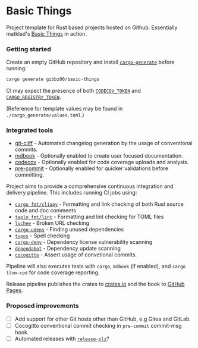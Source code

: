 # Basic Things

Project template for Rust based projects hosted on Github.
Essentially matklad's [Basic Things](https://matklad.github.io/2024/03/22/basic-things.html) in action.

### Getting started

Create an empty GitHub repository and install [`cargo-generate`](https://github.com/cargo-generate/cargo-generate) before running:

```sh
cargo generate gibbz00/basic-things
```

CI may expect the presence of both [`CODECOV_TOKEN`](https://docs.codecov.com/docs/adding-the-codecov-token) and [`CARGO_REGISTRY_TOKEN`](https://crates.io/settings/tokens).

(Reference for template values may be found in `./cargo_generate/values.toml`.)

### Integrated tools

* [git-cliff](https://git-cliff.org) - Automated changelog generation by the usage of conventional commits.
* [mdbook](https://github.com/rust-lang/mdBook) - Optionally enabled to create user focused documentation.
* [codecov](https://about.codecov.io/) - Optionally enabled for code coverage uploads and analysis.
* [pre-commit](https://github.com/pre-commit/pre-commit) - Optionally enabled for quicker validations before committing.

Project aims to provide a comprehensive continuous integration and delivery pipeline. This includes running CI jobs using:

* [`cargo fmt/clippy`](https://github.com/rust-lang/cargo) - Formatting and link checking of both Rust source code and doc comments
* [`taplo fmt/lint`](https://github.com/tamasfe/taplo) - Formatting and lint checking for TOML files
* [`lychee`](https://github.com/lycheeverse/lychee) - Broken URL checking
* [`cargo-udeps`](https://github.com/est31/cargo-udeps) - Finding unused dependencies
* [`typos`](https://github.com/crate-ci/typos) - Spell checking
* [`cargo-deny`](https://github.com/EmbarkStudios/cargo-deny) - Dependency license vulnerability scanning
* [`dependabot`](https://github.com/dependabot/dependabot-core) - Dependency update scanning
* [`cocogitto`](https://github.com/cocogitto/cocogitto) - Assert usage of convetional commits.

Pipeline will also executes tests with `cargo`, `mdbook` (if enabled), and `cargo llvm-cod` for code coverage reporting.

Release pipeline publishes the crates to [crates.io](https://crates.io/) and the book to [GitHub Pages](https://pages.github.com/).

### Proposed improvements

- [ ] Add support for other Git hosts other than GitHub, e.g Gitea and GitLab.
- [ ] Cocogitto conventional commit checking in `pre-commit` commit-msg hook.
- [ ] Automated releases with [`release-plz`](https://release-plz.ieni.dev)?
